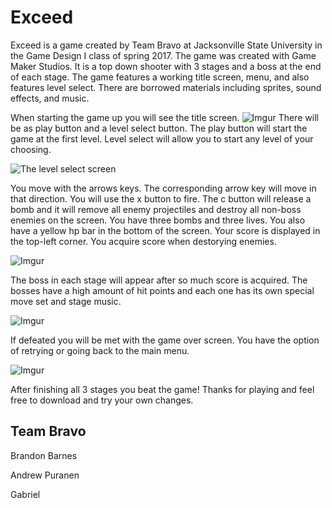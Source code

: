 # Exceed

   Exceed is a game created by Team Bravo at Jacksonville State University in the Game Design I class of spring 2017. The game was created with Game Maker Studios. It is a top down shooter with 3 stages and a boss at the end of each stage. The game features a working title screen, menu, and also features level select. There are borrowed materials including sprites, sound effects, and music.
   
   When starting the game up you will see the title screen. 
   ![Imgur](https://i.imgur.com/eBeGDxn.png) 
   There will be as play button and a level select button. The play button will start the game at the first level. Level select will allow you to start any level of your choosing.
   
   ![The level select screen](https://i.imgur.com/uK1alrI.png)
   
   You move with the arrows keys. The corresponding arrow key will move in that direction. You will use the x button to fire. The c button will release a bomb and it will remove all enemy projectiles and destroy all non-boss enemies on the screen. You have three bombs and three lives. You also have a yellow hp bar in the bottom of the screen. Your score is displayed in the top-left corner. You acquire score when destorying enemies.
   
   ![Imgur](https://i.imgur.com/b2QVv1U.png)
   
   The boss in each stage will appear after so much score is acquired. The bosses have a high amount of hit points and each one has its own special move set and stage music.
   
   ![Imgur](https://i.imgur.com/5KW6biT.png)
   
   If defeated you will be met with the game over screen. You have the option of retrying or going back to the main menu.
   
   ![Imgur](https://i.imgur.com/8QPbkvh.png)
   
   After finishing all 3 stages you beat the game! Thanks for playing and feel free to download and try your own changes.
   
  ## Team Bravo
   
   Brandon Barnes
   
   Andrew Puranen
   
   Gabriel
